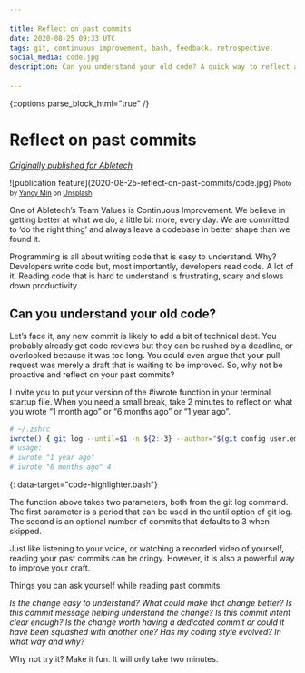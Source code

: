 ```yaml
---

title: Reflect on past commits
date: 2020-08-25 09:33 UTC
tags: git, continuous improvement, bash, feedback. retrospective.
social_media: code.jpg
description: Can you understand your old code? A quick way to reflect and give feedback to your past self.

---
```

{::options parse_block_html="true" /}

# Reflect on past commits

*[Originally published for Abletech](https://stories.abletech.nz/reflect-on-past-commits-e0f92071a3fa)*

<div class="hero">
  ![publication feature](2020-08-25-reflect-on-past-commits/code.jpg)
  <small class="d-block text-center">
    <span>Photo by <a href="https://unsplash.com/@yancymin?utm_source=unsplash&amp;utm_medium=referral&amp;utm_content=creditCopyText">Yancy Min</a> on <a href="https://unsplash.com/s/photos/code?utm_source=unsplash&amp;utm_medium=referral&amp;utm_content=creditCopyText">Unsplash</a></span>
  </small>
</div>

One of Abletech’s Team Values is Continuous Improvement. We believe in getting better at what we do, a little bit more, every day. We are committed to ‘do the right thing’ and always leave a codebase in better shape than we found it.

Programming is all about writing code that is easy to understand. Why? Developers write code but, most importantly, developers read code. A lot of it. Reading code that is hard to understand is frustrating, scary and slows down productivity.

## Can you understand your old code?

Let’s face it, any new commit is likely to add a bit of technical debt. You probably already get code reviews but they can be rushed by a deadline, or overlooked because it was too long. You could even argue that your pull request was merely a draft that is waiting to be improved. So, why not be proactive and reflect on your past commits?

I invite you to put your version of the #iwrote function in your terminal startup file. When you need a small break, take 2 minutes to reflect on what you wrote “1 month ago” or “6 months ago” or “1 year ago”.

~~~bash
# ~/.zshrc
iwrote() { git log --until=$1 -n ${2:-3} --author="$(git config user.email)" --pretty="%H" | xargs git show }
# usage:
# iwrote "1 year ago"
# iwrote "6 months ago" 4
~~~
{: data-target="code-highlighter.bash"}

The function above takes two parameters, both from the git log command. The first parameter is a period that can be used in the until option of git log. The second is an optional number of commits that defaults to 3 when skipped.

Just like listening to your voice, or watching a recorded video of yourself, reading your past commits can be cringy. However, it is also a powerful way to improve your craft.

Things you can ask yourself while reading past commits:

*Is the change easy to understand? What could make that change better? Is this commit message helping understand the change? Is this commit intent clear enough? Is the change worth having a dedicated commit or could it have been squashed with another one? Has my coding style evolved? In what way and why?*

Why not try it? Make it fun. It will only take two minutes.